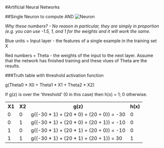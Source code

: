 #Artificial Neural Networks

##Single Neuron to compute AND
![Neuron](https://github.com/JustSomeBrosDoingScience/SCIENCE/raw/ANN/CS36110/ANN/ann.png)

*Why these numbers? - No reason in particular, they are simply in proportion (e.g. you can use -1.5, 1, and 1 for the weights and it will work the same.*

Blue units = Input layer - the features of a single example in the training set X

Red numbers = Theta - the weights of the input to the next layer. Assume that the network has finished training and these vlues of Theta are the results.

###Truth table with threshold activation function

g(Theta0 * X0   +   Theta1 * X1  +  Theta2 * X2)

If g(z) is over the 'threshold' (0 in this case) then h(x) = 1; 0 otherwise.

<table>
  <tr>
    <th>X1</th><th>X2</th><th>g(z)</th><th>h(x)</th>
  </tr>
  <tr>
    <td>0</td><td>0</td><td>g((-30 * 1)   +   (20 * 0)  +  (20 + 0)) = -30</td><td>0</td>
  </tr>
  <tr>
    <td>0</td><td>1</td><td>g((-30 * 1)   +   (20 * 0)  +  (20 + 1)) = -10</td><td>0</td>
  </tr>
  <tr>
    <td>1</td><td>0</td><td>g((-30 * 1)   +   (20 * 1)  +  (20 + 0)) = -10</td><td>0</td>
  </tr>
  <tr>
    <td>1</td><td>1</td><td>g((-30 * 1)   +   (20 * 1)  +  (20 + 1)) = 30</td><td>1</td>
  </tr>
</table>